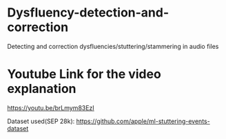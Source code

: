 # Dysfluency-detection-and-correction
Detecting and correction dysfluencies/stuttering/stammering in audio files

# Youtube Link for the video explanation
https://youtu.be/brLmym83EzI

Dataset used(SEP 28k):
https://github.com/apple/ml-stuttering-events-dataset
